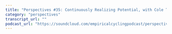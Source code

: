 ```yaml
---
title: "Perspectives #35: Continuously Realizing Potential, with Cole Tamburri"
category: "perspectives"
transcript_url: ""
podcast_url: "https://soundcloud.com/empiricalcyclingpodcast/perspectives-35-continuously-realizing-potential-with-cole-tamburri"
---
```

